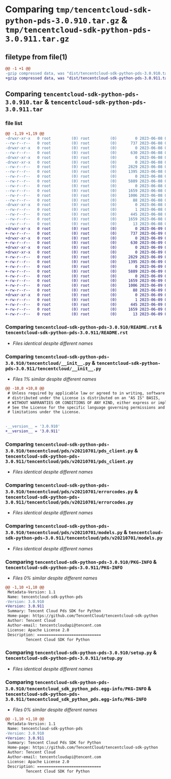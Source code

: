 # Comparing `tmp/tencentcloud-sdk-python-pds-3.0.910.tar.gz` & `tmp/tencentcloud-sdk-python-pds-3.0.911.tar.gz`

## filetype from file(1)

```diff
@@ -1 +1 @@
-gzip compressed data, was "dist/tencentcloud-sdk-python-pds-3.0.910.tar", last modified: Thu Jun  8 09:16:54 2023, max compression
+gzip compressed data, was "dist/tencentcloud-sdk-python-pds-3.0.911.tar", last modified: Fri Jun  9 02:24:33 2023, max compression
```

## Comparing `tencentcloud-sdk-python-pds-3.0.910.tar` & `tencentcloud-sdk-python-pds-3.0.911.tar`

### file list

```diff
@@ -1,19 +1,19 @@
-drwxr-xr-x   0 root         (0) root         (0)        0 2023-06-08 09:16:54.000000 tencentcloud-sdk-python-pds-3.0.910/
--rw-r--r--   0 root         (0) root         (0)      737 2023-06-08 09:16:54.000000 tencentcloud-sdk-python-pds-3.0.910/README.rst
-drwxr-xr-x   0 root         (0) root         (0)        0 2023-06-08 09:16:54.000000 tencentcloud-sdk-python-pds-3.0.910/tencentcloud/
--rw-r--r--   0 root         (0) root         (0)      630 2023-06-08 09:16:54.000000 tencentcloud-sdk-python-pds-3.0.910/tencentcloud/__init__.py
-drwxr-xr-x   0 root         (0) root         (0)        0 2023-06-08 09:16:54.000000 tencentcloud-sdk-python-pds-3.0.910/tencentcloud/pds/
-drwxr-xr-x   0 root         (0) root         (0)        0 2023-06-08 09:16:54.000000 tencentcloud-sdk-python-pds-3.0.910/tencentcloud/pds/v20210701/
--rw-r--r--   0 root         (0) root         (0)     2829 2023-06-08 09:16:54.000000 tencentcloud-sdk-python-pds-3.0.910/tencentcloud/pds/v20210701/pds_client.py
--rw-r--r--   0 root         (0) root         (0)     1395 2023-06-08 09:16:54.000000 tencentcloud-sdk-python-pds-3.0.910/tencentcloud/pds/v20210701/errorcodes.py
--rw-r--r--   0 root         (0) root         (0)        0 2023-06-08 09:16:54.000000 tencentcloud-sdk-python-pds-3.0.910/tencentcloud/pds/v20210701/__init__.py
--rw-r--r--   0 root         (0) root         (0)     5889 2023-06-08 09:16:54.000000 tencentcloud-sdk-python-pds-3.0.910/tencentcloud/pds/v20210701/models.py
--rw-r--r--   0 root         (0) root         (0)        0 2023-06-08 09:16:54.000000 tencentcloud-sdk-python-pds-3.0.910/tencentcloud/pds/__init__.py
--rw-r--r--   0 root         (0) root         (0)     1659 2023-06-08 09:16:54.000000 tencentcloud-sdk-python-pds-3.0.910/PKG-INFO
--rw-r--r--   0 root         (0) root         (0)     1006 2023-06-08 09:16:54.000000 tencentcloud-sdk-python-pds-3.0.910/setup.py
--rw-r--r--   0 root         (0) root         (0)       88 2023-06-08 09:16:54.000000 tencentcloud-sdk-python-pds-3.0.910/setup.cfg
-drwxr-xr-x   0 root         (0) root         (0)        0 2023-06-08 09:16:54.000000 tencentcloud-sdk-python-pds-3.0.910/tencentcloud_sdk_python_pds.egg-info/
--rw-r--r--   0 root         (0) root         (0)        1 2023-06-08 09:16:54.000000 tencentcloud-sdk-python-pds-3.0.910/tencentcloud_sdk_python_pds.egg-info/dependency_links.txt
--rw-r--r--   0 root         (0) root         (0)      445 2023-06-08 09:16:54.000000 tencentcloud-sdk-python-pds-3.0.910/tencentcloud_sdk_python_pds.egg-info/SOURCES.txt
--rw-r--r--   0 root         (0) root         (0)     1659 2023-06-08 09:16:54.000000 tencentcloud-sdk-python-pds-3.0.910/tencentcloud_sdk_python_pds.egg-info/PKG-INFO
--rw-r--r--   0 root         (0) root         (0)       13 2023-06-08 09:16:54.000000 tencentcloud-sdk-python-pds-3.0.910/tencentcloud_sdk_python_pds.egg-info/top_level.txt
+drwxr-xr-x   0 root         (0) root         (0)        0 2023-06-09 02:24:33.000000 tencentcloud-sdk-python-pds-3.0.911/
+-rw-r--r--   0 root         (0) root         (0)      737 2023-06-09 02:24:33.000000 tencentcloud-sdk-python-pds-3.0.911/README.rst
+drwxr-xr-x   0 root         (0) root         (0)        0 2023-06-09 02:24:33.000000 tencentcloud-sdk-python-pds-3.0.911/tencentcloud/
+-rw-r--r--   0 root         (0) root         (0)      630 2023-06-09 02:24:33.000000 tencentcloud-sdk-python-pds-3.0.911/tencentcloud/__init__.py
+drwxr-xr-x   0 root         (0) root         (0)        0 2023-06-09 02:24:33.000000 tencentcloud-sdk-python-pds-3.0.911/tencentcloud/pds/
+drwxr-xr-x   0 root         (0) root         (0)        0 2023-06-09 02:24:33.000000 tencentcloud-sdk-python-pds-3.0.911/tencentcloud/pds/v20210701/
+-rw-r--r--   0 root         (0) root         (0)     2829 2023-06-09 02:24:33.000000 tencentcloud-sdk-python-pds-3.0.911/tencentcloud/pds/v20210701/pds_client.py
+-rw-r--r--   0 root         (0) root         (0)     1395 2023-06-09 02:24:33.000000 tencentcloud-sdk-python-pds-3.0.911/tencentcloud/pds/v20210701/errorcodes.py
+-rw-r--r--   0 root         (0) root         (0)        0 2023-06-09 02:24:33.000000 tencentcloud-sdk-python-pds-3.0.911/tencentcloud/pds/v20210701/__init__.py
+-rw-r--r--   0 root         (0) root         (0)     5889 2023-06-09 02:24:33.000000 tencentcloud-sdk-python-pds-3.0.911/tencentcloud/pds/v20210701/models.py
+-rw-r--r--   0 root         (0) root         (0)        0 2023-06-09 02:24:33.000000 tencentcloud-sdk-python-pds-3.0.911/tencentcloud/pds/__init__.py
+-rw-r--r--   0 root         (0) root         (0)     1659 2023-06-09 02:24:33.000000 tencentcloud-sdk-python-pds-3.0.911/PKG-INFO
+-rw-r--r--   0 root         (0) root         (0)     1006 2023-06-09 02:24:33.000000 tencentcloud-sdk-python-pds-3.0.911/setup.py
+-rw-r--r--   0 root         (0) root         (0)       88 2023-06-09 02:24:33.000000 tencentcloud-sdk-python-pds-3.0.911/setup.cfg
+drwxr-xr-x   0 root         (0) root         (0)        0 2023-06-09 02:24:33.000000 tencentcloud-sdk-python-pds-3.0.911/tencentcloud_sdk_python_pds.egg-info/
+-rw-r--r--   0 root         (0) root         (0)        1 2023-06-09 02:24:33.000000 tencentcloud-sdk-python-pds-3.0.911/tencentcloud_sdk_python_pds.egg-info/dependency_links.txt
+-rw-r--r--   0 root         (0) root         (0)      445 2023-06-09 02:24:33.000000 tencentcloud-sdk-python-pds-3.0.911/tencentcloud_sdk_python_pds.egg-info/SOURCES.txt
+-rw-r--r--   0 root         (0) root         (0)     1659 2023-06-09 02:24:33.000000 tencentcloud-sdk-python-pds-3.0.911/tencentcloud_sdk_python_pds.egg-info/PKG-INFO
+-rw-r--r--   0 root         (0) root         (0)       13 2023-06-09 02:24:33.000000 tencentcloud-sdk-python-pds-3.0.911/tencentcloud_sdk_python_pds.egg-info/top_level.txt
```

### Comparing `tencentcloud-sdk-python-pds-3.0.910/README.rst` & `tencentcloud-sdk-python-pds-3.0.911/README.rst`

 * *Files identical despite different names*

### Comparing `tencentcloud-sdk-python-pds-3.0.910/tencentcloud/__init__.py` & `tencentcloud-sdk-python-pds-3.0.911/tencentcloud/__init__.py`

 * *Files 1% similar despite different names*

```diff
@@ -10,8 +10,8 @@
 # Unless required by applicable law or agreed to in writing, software
 # distributed under the License is distributed on an "AS IS" BASIS,
 # WITHOUT WARRANTIES OR CONDITIONS OF ANY KIND, either express or implied.
 # See the License for the specific language governing permissions and
 # limitations under the License.
 
 
-__version__ = '3.0.910'
+__version__ = '3.0.911'
```

### Comparing `tencentcloud-sdk-python-pds-3.0.910/tencentcloud/pds/v20210701/pds_client.py` & `tencentcloud-sdk-python-pds-3.0.911/tencentcloud/pds/v20210701/pds_client.py`

 * *Files identical despite different names*

### Comparing `tencentcloud-sdk-python-pds-3.0.910/tencentcloud/pds/v20210701/errorcodes.py` & `tencentcloud-sdk-python-pds-3.0.911/tencentcloud/pds/v20210701/errorcodes.py`

 * *Files identical despite different names*

### Comparing `tencentcloud-sdk-python-pds-3.0.910/tencentcloud/pds/v20210701/models.py` & `tencentcloud-sdk-python-pds-3.0.911/tencentcloud/pds/v20210701/models.py`

 * *Files identical despite different names*

### Comparing `tencentcloud-sdk-python-pds-3.0.910/PKG-INFO` & `tencentcloud-sdk-python-pds-3.0.911/PKG-INFO`

 * *Files 0% similar despite different names*

```diff
@@ -1,10 +1,10 @@
 Metadata-Version: 1.1
 Name: tencentcloud-sdk-python-pds
-Version: 3.0.910
+Version: 3.0.911
 Summary: Tencent Cloud Pds SDK for Python
 Home-page: https://github.com/TencentCloud/tencentcloud-sdk-python
 Author: Tencent Cloud
 Author-email: tencentcloudapi@tencent.com
 License: Apache License 2.0
 Description: ============================
         Tencent Cloud SDK for Python
```

### Comparing `tencentcloud-sdk-python-pds-3.0.910/setup.py` & `tencentcloud-sdk-python-pds-3.0.911/setup.py`

 * *Files identical despite different names*

### Comparing `tencentcloud-sdk-python-pds-3.0.910/tencentcloud_sdk_python_pds.egg-info/PKG-INFO` & `tencentcloud-sdk-python-pds-3.0.911/tencentcloud_sdk_python_pds.egg-info/PKG-INFO`

 * *Files 0% similar despite different names*

```diff
@@ -1,10 +1,10 @@
 Metadata-Version: 1.1
 Name: tencentcloud-sdk-python-pds
-Version: 3.0.910
+Version: 3.0.911
 Summary: Tencent Cloud Pds SDK for Python
 Home-page: https://github.com/TencentCloud/tencentcloud-sdk-python
 Author: Tencent Cloud
 Author-email: tencentcloudapi@tencent.com
 License: Apache License 2.0
 Description: ============================
         Tencent Cloud SDK for Python
```

